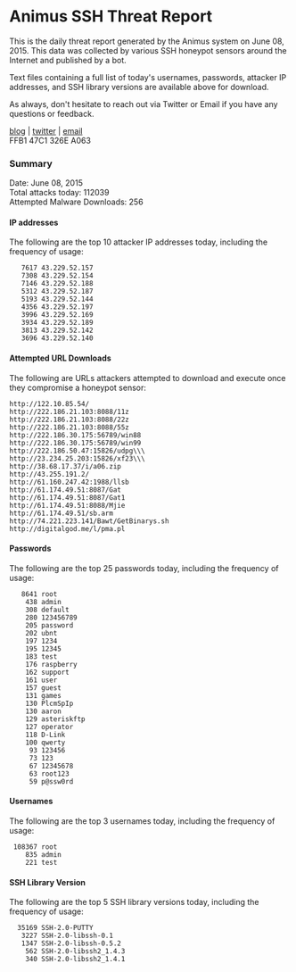 # Animus SSH Threat Report

This is the daily threat report generated by the Animus system on June 08, 2015. This data was collected by various SSH honeypot sensors around the Internet and published by a bot.  

Text files containing a full list of today's usernames, passwords, attacker IP addresses, and SSH library versions are available above for download.  

As always, don't hesitate to reach out via Twitter or Email if you have any questions or feedback.  

[blog](http://morris.guru) | [twitter](https://twitter.com/andrew___morris) | [email](mailto:andrew@morris.guru)  
FFB1 47C1 326E A063  

### Summary

Date: June 08, 2015  
Total attacks today: 112039  
Attempted Malware Downloads: 256 

#### IP addresses
The following are the top 10 attacker IP addresses today, including the frequency of usage:
```
   7617 43.229.52.157
   7308 43.229.52.154
   7146 43.229.52.188
   5312 43.229.52.187
   5193 43.229.52.144
   4356 43.229.52.197
   3996 43.229.52.169
   3934 43.229.52.189
   3813 43.229.52.142
   3696 43.229.52.140
```

#### Attempted URL Downloads
The following are URLs attackers attempted to download and execute once they compromise a honeypot sensor:
```
http://122.10.85.54/
http://222.186.21.103:8088/11z
http://222.186.21.103:8088/22z
http://222.186.21.103:8088/55z
http://222.186.30.175:56789/win88
http://222.186.30.175:56789/win99
http://222.186.50.47:15826/udpg\\\
http://23.234.25.203:15826/xf23\\\
http://38.68.17.37/i/a06.zip
http://43.255.191.2/
http://61.160.247.42:1988/llsb
http://61.174.49.51:8087/Gat
http://61.174.49.51:8087/Gat1
http://61.174.49.51:8088/Mjie
http://61.174.49.51/sb.arm
http://74.221.223.141/Bawt/GetBinarys.sh
http://digitalgod.me/l/pma.pl
```

#### Passwords
The following are the top 25 passwords today, including the frequency of usage:
```
   8641 root
    438 admin
    308 default
    280 123456789
    205 password
    202 ubnt
    197 1234
    195 12345
    183 test
    176 raspberry
    162 support
    161 user
    157 guest
    131 games
    130 PlcmSpIp
    130 aaron
    129 asteriskftp
    127 operator
    118 D-Link
    100 qwerty
     93 123456
     73 123
     67 12345678
     63 root123
     59 p@ssw0rd
```

#### Usernames
The following are the top 3 usernames today, including the frequency of usage:
```
 108367 root
    835 admin
    221 test
```

#### SSH Library Version
The following are the top 5 SSH library versions today, including the frequency of usage:
```
  35169 SSH-2.0-PUTTY
   3227 SSH-2.0-libssh-0.1
   1347 SSH-2.0-libssh-0.5.2
    562 SSH-2.0-libssh2_1.4.3
    340 SSH-2.0-libssh2_1.4.1
```
